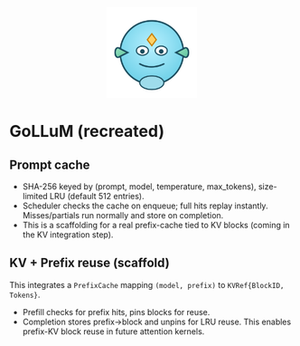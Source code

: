 <p align="center">
  <img src="assets/mascot_gollum.svg" width="160" alt="GoLLuM mascot"/>
</p>

# GoLLuM (recreated)


## Prompt cache
- SHA-256 keyed by (prompt, model, temperature, max_tokens), size-limited LRU (default 512 entries).
- Scheduler checks the cache on enqueue; full hits replay instantly. Misses/partials run normally and store on completion.
- This is a scaffolding for a real prefix-cache tied to KV blocks (coming in the KV integration step).


## KV + Prefix reuse (scaffold)
This integrates a `PrefixCache` mapping `(model, prefix)` to `KVRef{BlockID, Tokens}`.
- Prefill checks for prefix hits, pins blocks for reuse.
- Completion stores prefix→block and unpins for LRU reuse.
This enables prefix-KV block reuse in future attention kernels.
